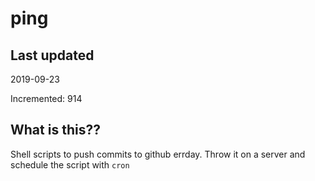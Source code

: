 # ping

## Last updated
2019-09-23

Incremented: 914

## What is this??
Shell scripts to push commits to github errday. Throw it on a server and schedule the script with `cron`
